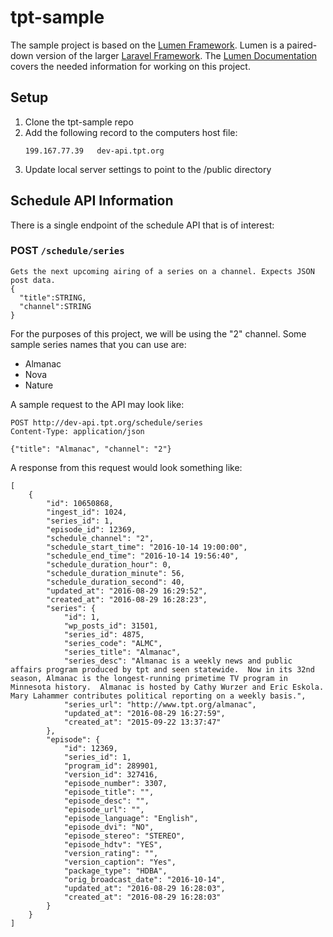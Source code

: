# tpt-sample
The sample project is based on the [Lumen Framework](https://lumen.laravel.com). Lumen is a paired-down version of the larger [Laravel Framework](https://laravel.com). The [Lumen Documentation](https://lumen.laravel.com/docs/5.3) covers the needed information for working on this project.

## Setup
1. Clone the tpt-sample repo
2. Add the following record to the computers host file:
    ```
    199.167.77.39   dev-api.tpt.org
    ```
3. Update local server settings to point to the /public directory

## Schedule API Information
There is a single endpoint of the schedule API that is of interest:

### POST `/schedule/series`
```
Gets the next upcoming airing of a series on a channel. Expects JSON post data.
{
  "title":STRING,
  "channel":STRING
}
```

For the purposes of this project, we will be using the "2" channel.
Some sample series names that you can use are:
* Almanac
* Nova
* Nature

A sample request to the API may look like:
```
POST http://dev-api.tpt.org/schedule/series
Content-Type: application/json

{"title": "Almanac", "channel": "2"}
```

A response from this request would look something like:
```
[
    {
        "id": 10650868,
        "ingest_id": 1024,
        "series_id": 1,
        "episode_id": 12369,
        "schedule_channel": "2",
        "schedule_start_time": "2016-10-14 19:00:00",
        "schedule_end_time": "2016-10-14 19:56:40",
        "schedule_duration_hour": 0,
        "schedule_duration_minute": 56,
        "schedule_duration_second": 40,
        "updated_at": "2016-08-29 16:29:52",
        "created_at": "2016-08-29 16:28:23",
        "series": {
            "id": 1,
            "wp_posts_id": 31501,
            "series_id": 4875,
            "series_code": "ALMC",
            "series_title": "Almanac",
            "series_desc": "Almanac is a weekly news and public affairs program produced by tpt and seen statewide.  Now in its 32nd season, Almanac is the longest-running primetime TV program in Minnesota history.  Almanac is hosted by Cathy Wurzer and Eric Eskola.  Mary Lahammer contributes political reporting on a weekly basis.",
            "series_url": "http://www.tpt.org/almanac",
            "updated_at": "2016-08-29 16:27:59",
            "created_at": "2015-09-22 13:37:47"
        },
        "episode": {
            "id": 12369,
            "series_id": 1,
            "program_id": 289901,
            "version_id": 327416,
            "episode_number": 3307,
            "episode_title": "",
            "episode_desc": "",
            "episode_url": "",
            "episode_language": "English",
            "episode_dvi": "NO",
            "episode_stereo": "STEREO",
            "episode_hdtv": "YES",
            "version_rating": "",
            "version_caption": "Yes",
            "package_type": "HDBA",
            "orig_broadcast_date": "2016-10-14",
            "updated_at": "2016-08-29 16:28:03",
            "created_at": "2016-08-29 16:28:03"
        }
    }
]
```